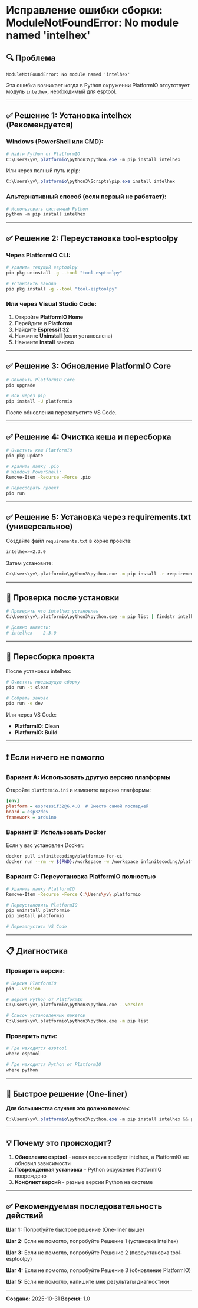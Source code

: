 # Исправление ошибки сборки: ModuleNotFoundError: No module named 'intelhex'

## 🔍 Проблема

```
ModuleNotFoundError: No module named 'intelhex'
```

Эта ошибка возникает когда в Python окружении PlatformIO отсутствует модуль `intelhex`, необходимый для esptool.

---

## ✅ Решение 1: Установка intelhex (Рекомендуется)

### Windows (PowerShell или CMD):

```powershell
# Найти Python от PlatformIO
C:\Users\yv\.platformio\python3\python.exe -m pip install intelhex
```

Или через полный путь к pip:

```powershell
C:\Users\yv\.platformio\python3\Scripts\pip.exe install intelhex
```

### Альтернативный способ (если первый не работает):

```powershell
# Использовать системный Python
python -m pip install intelhex
```

---

## ✅ Решение 2: Переустановка tool-esptoolpy

### Через PlatformIO CLI:

```bash
# Удалить текущий esptoolpy
pio pkg uninstall -g --tool "tool-esptoolpy"

# Установить заново
pio pkg install -g --tool "tool-esptoolpy"
```

### Или через Visual Studio Code:

1. Откройте **PlatformIO Home**
2. Перейдите в **Platforms**
3. Найдите **Espressif 32**
4. Нажмите **Uninstall** (если установлена)
5. Нажмите **Install** заново

---

## ✅ Решение 3: Обновление PlatformIO Core

```bash
# Обновить PlatformIO Core
pio upgrade

# Или через pip
pip install -U platformio
```

После обновления перезапустите VS Code.

---

## ✅ Решение 4: Очистка кеша и пересборка

```bash
# Очистить кеш PlatformIO
pio pkg update

# Удалить папку .pio
# Windows PowerShell:
Remove-Item -Recurse -Force .pio

# Пересобрать проект
pio run
```

---

## ✅ Решение 5: Установка через requirements.txt (универсальное)

Создайте файл `requirements.txt` в корне проекта:

```txt
intelhex>=2.3.0
```

Затем установите:

```bash
C:\Users\yv\.platformio\python3\python.exe -m pip install -r requirements.txt
```

---

## 🔧 Проверка после установки

```bash
# Проверить что intelhex установлен
C:\Users\yv\.platformio\python3\python.exe -m pip list | findstr intelhex

# Должно вывести:
# intelhex    2.3.0
```

---

## 🚀 Пересборка проекта

После установки intelhex:

```bash
# Очистить предыдущую сборку
pio run -t clean

# Собрать заново
pio run -e dev
```

Или через VS Code:
- **PlatformIO: Clean**
- **PlatformIO: Build**

---

## ❗ Если ничего не помогло

### Вариант A: Использовать другую версию платформы

Откройте `platformio.ini` и измените версию платформы:

```ini
[env]
platform = espressif32@6.4.0  # Вместо самой последней
board = esp32dev
framework = arduino
```

### Вариант B: Использовать Docker

Если у вас установлен Docker:

```bash
docker pull infinitecoding/platformio-for-ci
docker run --rm -v ${PWD}:/workspace -w /workspace infinitecoding/platformio-for-ci pio run
```

### Вариант C: Переустановка PlatformIO полностью

```bash
# Удалить папку PlatformIO
Remove-Item -Recurse -Force C:\Users\yv\.platformio

# Переустановить PlatformIO
pip uninstall platformio
pip install platformio

# Перезапустить VS Code
```

---

## 📋 Диагностика

### Проверить версии:

```bash
# Версия PlatformIO
pio --version

# Версия Python от PlatformIO
C:\Users\yv\.platformio\python3\python.exe --version

# Список установленных пакетов
C:\Users\yv\.platformio\python3\python.exe -m pip list
```

### Проверить пути:

```bash
# Где находится esptool
where esptool

# Где находится Python от PlatformIO
where python
```

---

## 🎯 Быстрое решение (One-liner)

**Для большинства случаев это должно помочь:**

```powershell
C:\Users\yv\.platformio\python3\python.exe -m pip install intelhex && pio run -t clean && pio run -e dev
```

---

## 💡 Почему это происходит?

1. **Обновление esptool** - новая версия требует intelhex, а PlatformIO не обновил зависимости
2. **Поврежденная установка** - Python окружение PlatformIO повреждено
3. **Конфликт версий** - разные версии Python на системе

---

## ✅ Рекомендуемая последовательность действий

**Шаг 1:** Попробуйте быстрое решение (One-liner выше)

**Шаг 2:** Если не помогло, попробуйте Решение 1 (установка intelhex)

**Шаг 3:** Если не помогло, попробуйте Решение 2 (переустановка tool-esptoolpy)

**Шаг 4:** Если не помогло, попробуйте Решение 3 (обновление PlatformIO)

**Шаг 5:** Если не помогло, напишите мне результаты диагностики

---

**Создано:** 2025-10-31
**Версия:** 1.0
